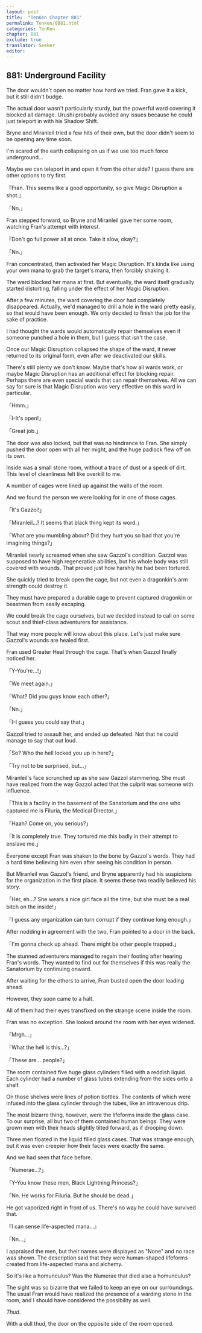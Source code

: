 ```yaml
---
layout: post
title:  "TenKen Chapter 881"
permalink: Tenken/0881.html
categories: TenKen
chapter: 881
exclude: true
translator: Seeker
editor: 
---
```

<h2>881: Underground Facility</h2>

The door wouldn't open no matter how hard we tried. Fran gave it a kick, but it still didn't budge.

The actual door wasn't particularly sturdy, but the powerful ward covering it blocked all damage. Urushi probably avoided any issues because he could just teleport in with his Shadow Shift.

Bryne and Miranleil tried a few hits of their own, but the door didn't seem to be opening any time soon.

I'm scared of the earth collapsing on us if we use too much force underground...

Maybe we can teleport in and open it from the other side? I guess there are other options to try first.

『Fran. This seems like a good opportunity, so give Magic Disruption a shot.』

「Nn.」

Fran stepped forward, so Bryne and Miranleil gave her some room, watching Fran's attempt with interest.

『Don't go full power all at once. Take it slow, okay?』

「Nn.」

Fran concentrated, then activated her Magic Disruption. It's kinda like using your own mana to grab the target's mana, then forcibly shaking it.

The ward blocked her mana at first. But eventually, the ward itself gradually started distorting, falling under the effect of her Magic Disruption.

After a few minutes, the ward covering the door had completely disappeared. Actually, we'd managed to drill a hole in the ward pretty easily, so that would have been enough. We only decided to finish the job for the sake of practice.

I had thought the wards would automatically repair themselves even if someone punched a hole in them, but I guess that isn't the case.

Once our Magic Disruption collapsed the shape of the ward, it never returned to its original form, even after we deactivated our skills.

There's still plenty we don't know. Maybe that's how all wards work, or maybe Magic Disruption has an additional effect for blocking repair. Perhaps there are even special wards that can repair themselves. All we can say for sure is that Magic Disruption was very effective on this ward in particular.

「Hmm.」

「I-It's open!」

「Great job.」

The door was also locked, but that was no hindrance to Fran. She simply pushed the door open with all her might, and the huge padlock flew off on its own.

Inside was a small stone room, without a trace of dust or a speck of dirt. This level of cleanliness felt like overkill to me.

A number of cages were lined up against the walls of the room.

And we found the person we were looking for in one of those cages.

「It's Gazzol!」

「Miranleil...? It seems that black thing kept its word.」

「What are you mumbling about? Did they hurt you so bad that you're imagining things?」

Miranleil nearly screamed when she saw Gazzol's condition. Gazzol was supposed to have high regenerative abilities, but his whole body was still covered with wounds. That proved just how harshly he had been tortured.

She quickly tried to break open the cage, but not even a dragonkin's arm strength could destroy it.

They must have prepared a durable cage to prevent captured dragonkin or beastmen from easily escaping.

We could break the cage ourselves, but we decided instead to call on some scout and thief-class adventurers for assistance.

That way more people will know about this place. Let's just make sure Gazzol's wounds are healed first.

Fran used Greater Heal through the cage. That's when Gazzol finally noticed her.

「Y-You're...!」

「We meet again.」

「What? Did you guys know each other?」

「Nn.」

「I-I guess you could say that.」

Gazzol tried to assault her, and ended up defeated. Not that he could manage to say that out loud.

「So? Who the hell locked you up in here?」

「Try not to be surprised, but...」

Miranleil's face scrunched up as she saw Gazzol stammering. She must have realized from the way Gazzol acted that the culprit was someone with influence.

「This is a facility in the basement of the Sanatorium and the one who captured me is Filuria, the Medical Director.」

「Haah? Come on, you serious?」

「It is completely true. They tortured me this badly in their attempt to enslave me.」

Everyone except Fran was shaken to the bone by Gazzol's words. They had a hard time believing him even after seeing his condition in person.

But Miranleil was Gazzol's friend, and Bryne apparently had his suspicions for the organization in the first place. It seems these two readily believed his story.

「Her, eh...? She wears a nice girl face all the time, but she must be a real bitch on the inside!」

「I guess any organization can turn corrupt if they continue long enough.」

After nodding in agreement with the two, Fran pointed to a door in the back.

「I'm gonna check up ahead. There might be other people trapped.」

The stunned adventurers managed to regain their footing after hearing Fran's words. They wanted to find out for themselves if this was really the Sanatorium by continuing onward.

After waiting for the others to arrive, Fran busted open the door leading ahead.

However, they soon came to a halt.

All of them had their eyes transfixed on the strange scene inside the room.

Fran was no exception. She looked around the room with her eyes widened.

「Mrgh...」

「What the hell is this...?」

「These are... people?」

The room contained five huge glass cylinders filled with a reddish liquid. Each cylinder had a number of glass tubes extending from the sides onto a shelf.

On those shelves were lines of potion bottles. The contents of which were infused into the glass cylinder through the tubes, like an intravenous drip.

The most bizarre thing, however, were the lifeforms inside the glass case. To our surprise, all but two of them contained human beings. They were grown men with their heads slightly tilted forward, as if drooping down.

Three men floated in the liquid filled glass cases. That was strange enough, but it was even creepier how their faces were exactly the same.

And we had seen that face before.

「Numerae...?」

「Y-You know these men, Black Lightning Princess?」

「Nn. He works for Filuria. But he should be dead.」

He got vaporized right in front of us. There's no way he could have survived that.

『I can sense life-aspected mana...』

「Nn...」

I appraised the men, but their names were displayed as "None" and no race was shown. The description said that they were human-shaped lifeforms created from life-aspected mana and alchemy.

So it's like a homunculus? Was the Numerae that died also a homunculus?

The sight was so bizarre that we failed to keep an eye on our surroundings. The usual Fran would have realized the presence of a warding stone in the room, and I should have considered the possibility as well.

*Thud*.

With a dull thud, the door on the opposite side of the room opened.



